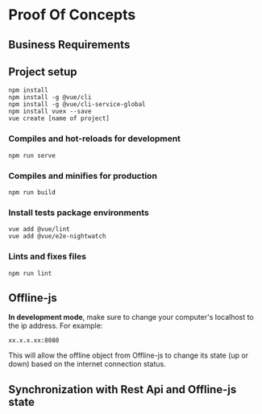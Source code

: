 # Proof Of Concepts

## Business Requirements

## Project setup
```
npm install
npm install -g @vue/cli
npm install -g @vue/cli-service-global
npm install vuex --save
vue create [name of project]
```

### Compiles and hot-reloads for development
```
npm run serve
```

### Compiles and minifies for production
```
npm run build
```

### Install tests package environments
```
vue add @vue/lint
vue add @vue/e2e-nightwatch
```

### Lints and fixes files
```
npm run lint
```
## Offline-js

**In development mode**, make sure to change your computer's localhost to the ip address. For example:

```
xx.x.x.xx:8080
```

This will allow the offline object from Offline-js to change its state (up or down) based on the internet connection status.

## Synchronization with Rest Api and Offline-js state
